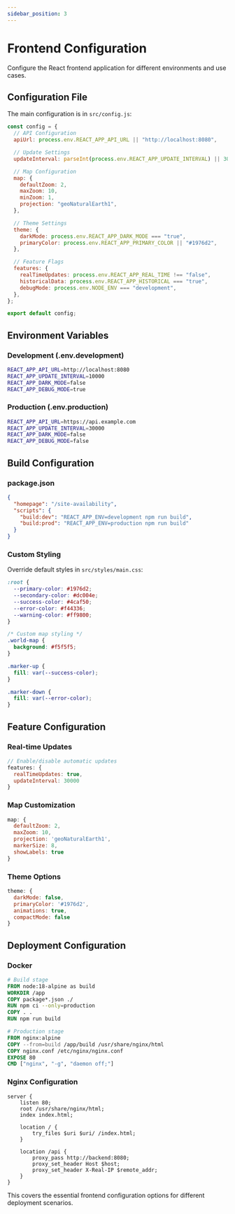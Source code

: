 ```yaml
---
sidebar_position: 3
---
```


# Frontend Configuration

Configure the React frontend application for different environments and use cases.

## Configuration File

The main configuration is in `src/config.js`:

```javascript
const config = {
  // API Configuration
  apiUrl: process.env.REACT_APP_API_URL || "http://localhost:8080",

  // Update Settings
  updateInterval: parseInt(process.env.REACT_APP_UPDATE_INTERVAL) || 30000,

  // Map Configuration
  map: {
    defaultZoom: 2,
    maxZoom: 10,
    minZoom: 1,
    projection: "geoNaturalEarth1",
  },

  // Theme Settings
  theme: {
    darkMode: process.env.REACT_APP_DARK_MODE === "true",
    primaryColor: process.env.REACT_APP_PRIMARY_COLOR || "#1976d2",
  },

  // Feature Flags
  features: {
    realTimeUpdates: process.env.REACT_APP_REAL_TIME !== "false",
    historicalData: process.env.REACT_APP_HISTORICAL === "true",
    debugMode: process.env.NODE_ENV === "development",
  },
};

export default config;
```

## Environment Variables

### Development (.env.development)

```bash
REACT_APP_API_URL=http://localhost:8080
REACT_APP_UPDATE_INTERVAL=10000
REACT_APP_DARK_MODE=false
REACT_APP_DEBUG_MODE=true
```

### Production (.env.production)

```bash
REACT_APP_API_URL=https://api.example.com
REACT_APP_UPDATE_INTERVAL=30000
REACT_APP_DARK_MODE=false
REACT_APP_DEBUG_MODE=false
```

## Build Configuration

### package.json

```json
{
  "homepage": "/site-availability",
  "scripts": {
    "build:dev": "REACT_APP_ENV=development npm run build",
    "build:prod": "REACT_APP_ENV=production npm run build"
  }
}
```

### Custom Styling

Override default styles in `src/styles/main.css`:

```css
:root {
  --primary-color: #1976d2;
  --secondary-color: #dc004e;
  --success-color: #4caf50;
  --error-color: #f44336;
  --warning-color: #ff9800;
}

/* Custom map styling */
.world-map {
  background: #f5f5f5;
}

.marker-up {
  fill: var(--success-color);
}

.marker-down {
  fill: var(--error-color);
}
```

## Feature Configuration

### Real-time Updates

```javascript
// Enable/disable automatic updates
features: {
  realTimeUpdates: true,
  updateInterval: 30000
}
```

### Map Customization

```javascript
map: {
  defaultZoom: 2,
  maxZoom: 10,
  projection: 'geoNaturalEarth1',
  markerSize: 8,
  showLabels: true
}
```

### Theme Options

```javascript
theme: {
  darkMode: false,
  primaryColor: '#1976d2',
  animations: true,
  compactMode: false
}
```

## Deployment Configuration

### Docker

```dockerfile
# Build stage
FROM node:18-alpine as build
WORKDIR /app
COPY package*.json ./
RUN npm ci --only=production
COPY . .
RUN npm run build

# Production stage
FROM nginx:alpine
COPY --from=build /app/build /usr/share/nginx/html
COPY nginx.conf /etc/nginx/nginx.conf
EXPOSE 80
CMD ["nginx", "-g", "daemon off;"]
```

### Nginx Configuration

```nginx
server {
    listen 80;
    root /usr/share/nginx/html;
    index index.html;

    location / {
        try_files $uri $uri/ /index.html;
    }

    location /api {
        proxy_pass http://backend:8080;
        proxy_set_header Host $host;
        proxy_set_header X-Real-IP $remote_addr;
    }
}
```

This covers the essential frontend configuration options for different deployment scenarios.
